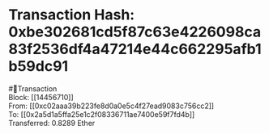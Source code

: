 
Transaction Hash: 0xbe302681cd5f87c63e4226098ca83f2536df4a47214e44c662295afb1b59dc91
====================================================================================
  
#💸Transaction  
Block: [[14456710]]  
From: [[0xc02aaa39b223fe8d0a0e5c4f27ead9083c756cc2]]  
To: [[0x2a5d1a5ffa25e1c2f08336711ae7400e59f7fd4b]]  
Transferred: 0.8289 Ether